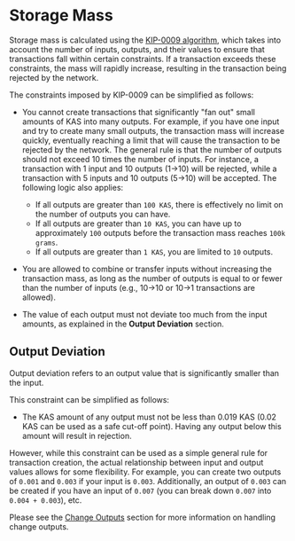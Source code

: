 # Storage Mass

Storage mass is calculated using the [KIP-0009 algorithm](https://github.com/kaspanet/kips/blob/master/kip-0009.md), which takes into account the number of inputs, outputs, and their values to ensure that transactions fall within certain constraints. If a transaction exceeds these constraints, the mass will rapidly increase, resulting in the transaction being rejected by the network.

The constraints imposed by KIP-0009 can be simplified as follows:

- You cannot create transactions that significantly "fan out" small amounts of KAS into many outputs. For example, if you have one input and try to create many small outputs, the transaction mass will increase quickly, eventually reaching a limit that will cause the transaction to be rejected by the network. The general rule is that the number of outputs should not exceed 10 times the number of inputs. For instance, a transaction with 1 input and 10 outputs (1->10) will be rejected, while a transaction with 5 inputs and 10 outputs (5->10) will be accepted. The following logic also applies:
    - If all outputs are greater than `100 KAS`, there is effectively no limit on the number of outputs you can have.
    - If all outputs are greater than `10 KAS`, you can have up to approximately `100` outputs before the transaction mass reaches `100k grams`.
    - If all outputs are greater than `1 KAS`, you are limited to `10` outputs.
    
- You are allowed to combine or transfer inputs without increasing the transaction mass, as long as the number of outputs is equal to or fewer than the number of inputs (e.g., 10->10 or 10->1 transactions are allowed).

- The value of each output must not deviate too much from the input amounts, as explained in the **Output Deviation** section.

## Output Deviation

Output deviation refers to an output value that is significantly smaller than the input.

This constraint can be simplified as follows:

- The KAS amount of any output must not be less than 0.019 KAS (0.02 KAS can be used as a safe cut-off point). Having any output below this amount will result in rejection.

However, while this constraint can be used as a simple general rule for transaction creation, the actual relationship between input and output values allows for some flexibility. For example, you can create two outputs of `0.001` and `0.003` if your input is `0.003`. Additionally, an output of `0.003` can be created if you have an input of `0.007` (you can break down `0.007` into `0.004 + 0.003`), etc.

Please see the [Change Outputs](./change-outputs.md) section for more information on handling change outputs.